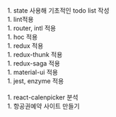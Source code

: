 <div>1. state 사용해 기초적인 todo list 작성</div>
<div>1. lint적용</div>
<div>1. router, intl 적용</div> 
<div>1. hoc 적용</div> 
<div>1. redux 적용</div>
<div>1. redux-thunk 적용</div>
<div>1. redux-saga 적용</div>
<div>1. material-ui 적용</div>
<div>1. jest, enzyme 적용</div> 
<br/>
<div>1. react-calenpicker 분석</div>
<div>1. 항공권예약 사이트 만들기</div>